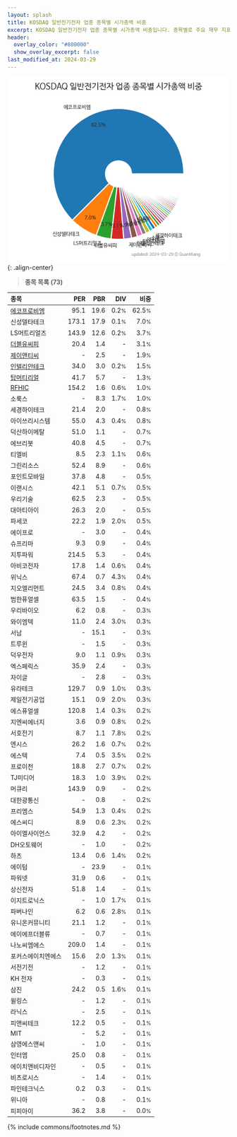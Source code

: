 ```yaml
---
layout: splash
title: KOSDAQ 일반전기전자 업종 종목별 시가총액 비중
excerpt: KOSDAQ 일반전기전자 업종 종목별 시가총액 비중입니다. 종목별로 주요 재무 지표를 함께 표시합니다.
header:
  overlay_color: "#800000"
  show_overlay_excerpt: false
last_modified_at: 2024-03-29
---
```



![KOSDAQ 일반전기전자 업종 종목별 시가총액 비중](/stats/sector/images/kosdaq_업종_일반전기전자_종목.png){: .align-center}


> **종목 목록 (73)**<a id="list"></a>

| **종목** | **PER** | **PBR** | **DIV** | **비중** |
| :------- | ------: | ------: | ------: | -------: |
| [에코프로비엠](/247540/) | 95.1 | 19.6 | 0.2<small>%</small> | 62.5<small>%</small> |
| 신성델타테크 | 173.1 | 17.9 | 0.1<small>%</small> | 7.0<small>%</small> |
| LS머트리얼즈 | 143.9 | 12.6 | 0.2<small>%</small> | 3.7<small>%</small> |
| [더블유씨피](/393890/) | 20.4 | 1.4 | - | 3.1<small>%</small> |
| [제이앤티씨](/204270/) | - | 2.5 | - | 1.9<small>%</small> |
| [인텔리안테크](/189300/) | 34.0 | 3.0 | 0.2<small>%</small> | 1.5<small>%</small> |
| [탑머티리얼](/360070/) | 41.7 | 5.7 | - | 1.3<small>%</small> |
| [RFHIC](/218410/) | 154.2 | 1.6 | 0.6<small>%</small> | 1.0<small>%</small> |
| 소룩스 | - | 8.3 | 1.7<small>%</small> | 1.0<small>%</small> |
| 세경하이테크 | 21.4 | 2.0 | - | 0.8<small>%</small> |
| 아이쓰리시스템 | 55.0 | 4.3 | 0.4<small>%</small> | 0.8<small>%</small> |
| 덕산하이메탈 | 51.0 | 1.1 | - | 0.7<small>%</small> |
| 에브리봇 | 40.8 | 4.5 | - | 0.7<small>%</small> |
| 티엘비 | 8.5 | 2.3 | 1.1<small>%</small> | 0.6<small>%</small> |
| 그린리소스 | 52.4 | 8.9 | - | 0.6<small>%</small> |
| 포인트모바일 | 37.8 | 4.8 | - | 0.5<small>%</small> |
| 이랜시스 | 42.1 | 5.1 | 0.7<small>%</small> | 0.5<small>%</small> |
| 우리기술 | 62.5 | 2.3 | - | 0.5<small>%</small> |
| 대아티아이 | 26.3 | 2.0 | - | 0.5<small>%</small> |
| 파세코 | 22.2 | 1.9 | 2.0<small>%</small> | 0.5<small>%</small> |
| 에이프로 | - | 3.0 | - | 0.4<small>%</small> |
| 슈프리마 | 9.3 | 0.9 | - | 0.4<small>%</small> |
| 지투파워 | 214.5 | 5.3 | - | 0.4<small>%</small> |
| 아비코전자 | 17.8 | 1.4 | 0.6<small>%</small> | 0.4<small>%</small> |
| 위닉스 | 67.4 | 0.7 | 4.3<small>%</small> | 0.4<small>%</small> |
| 지오엘리먼트 | 24.5 | 3.4 | 0.8<small>%</small> | 0.4<small>%</small> |
| 범한퓨얼셀 | 63.5 | 1.5 | - | 0.4<small>%</small> |
| 우리바이오 | 6.2 | 0.8 | - | 0.3<small>%</small> |
| 와이엠텍 | 11.0 | 2.4 | 3.0<small>%</small> | 0.3<small>%</small> |
| 서남 | - | 15.1 | - | 0.3<small>%</small> |
| 트루윈 | - | 1.5 | - | 0.3<small>%</small> |
| 덕우전자 | 9.0 | 1.1 | 0.9<small>%</small> | 0.3<small>%</small> |
| 엑스페릭스 | 35.9 | 2.4 | - | 0.3<small>%</small> |
| 자이글 | - | 2.8 | - | 0.3<small>%</small> |
| 유라테크 | 129.7 | 0.9 | 1.0<small>%</small> | 0.3<small>%</small> |
| 제일전기공업 | 15.1 | 0.9 | 2.0<small>%</small> | 0.3<small>%</small> |
| 에스퓨얼셀 | 120.8 | 1.4 | 0.3<small>%</small> | 0.2<small>%</small> |
| 지엔씨에너지 | 3.6 | 0.9 | 0.8<small>%</small> | 0.2<small>%</small> |
| 서호전기 | 8.7 | 1.1 | 7.8<small>%</small> | 0.2<small>%</small> |
| 엔시스 | 26.2 | 1.6 | 0.7<small>%</small> | 0.2<small>%</small> |
| 에스텍 | 7.4 | 0.5 | 3.5<small>%</small> | 0.2<small>%</small> |
| 프로이천 | 18.8 | 2.7 | 0.7<small>%</small> | 0.2<small>%</small> |
| TJ미디어 | 18.3 | 1.0 | 3.9<small>%</small> | 0.2<small>%</small> |
| 머큐리 | 143.9 | 0.9 | - | 0.2<small>%</small> |
| 대한광통신 | - | 0.8 | - | 0.2<small>%</small> |
| 프리엠스 | 54.9 | 1.3 | 0.4<small>%</small> | 0.2<small>%</small> |
| 에스씨디 | 8.9 | 0.6 | 2.3<small>%</small> | 0.2<small>%</small> |
| 아이엘사이언스 | 32.9 | 4.2 | - | 0.2<small>%</small> |
| DH오토웨어 | - | 1.0 | - | 0.2<small>%</small> |
| 하츠 | 13.4 | 0.6 | 1.4<small>%</small> | 0.2<small>%</small> |
| 에이텀 | - | 23.9 | - | 0.1<small>%</small> |
| 파워넷 | 31.9 | 0.6 | - | 0.1<small>%</small> |
| 상신전자 | 51.8 | 1.4 | - | 0.1<small>%</small> |
| 이지트로닉스 | - | 1.0 | 1.7<small>%</small> | 0.1<small>%</small> |
| 파버나인 | 6.2 | 0.6 | 2.8<small>%</small> | 0.1<small>%</small> |
| 유니온커뮤니티 | 21.1 | 1.2 | - | 0.1<small>%</small> |
| 에이에프더블류 | - | 0.7 | - | 0.1<small>%</small> |
| 나노씨엠에스 | 209.0 | 1.4 | - | 0.1<small>%</small> |
| 포커스에이치엔에스 | 15.6 | 2.0 | 1.3<small>%</small> | 0.1<small>%</small> |
| 서전기전 | - | 1.2 | - | 0.1<small>%</small> |
| KH 전자 | - | 0.3 | - | 0.1<small>%</small> |
| 삼진 | 24.2 | 0.5 | 1.6<small>%</small> | 0.1<small>%</small> |
| 윌링스 | - | 1.2 | - | 0.1<small>%</small> |
| 라닉스 | - | 2.5 | - | 0.1<small>%</small> |
| 피앤씨테크 | 12.2 | 0.5 | - | 0.1<small>%</small> |
| MIT | - | 5.2 | - | 0.1<small>%</small> |
| 삼영에스앤씨 | - | 1.0 | - | 0.1<small>%</small> |
| 인터엠 | 25.0 | 0.8 | - | 0.1<small>%</small> |
| 에이치앤비디자인 | - | 0.5 | - | 0.1<small>%</small> |
| 비츠로시스 | - | 1.4 | - | 0.1<small>%</small> |
| 파인테크닉스 | 0.2 | 0.3 | - | 0.1<small>%</small> |
| 위니아 | - | 0.8 | - | 0.1<small>%</small> |
| 피피아이 | 36.2 | 3.8 | - | 0.0<small>%</small> |

{% include commons/footnotes.md %}